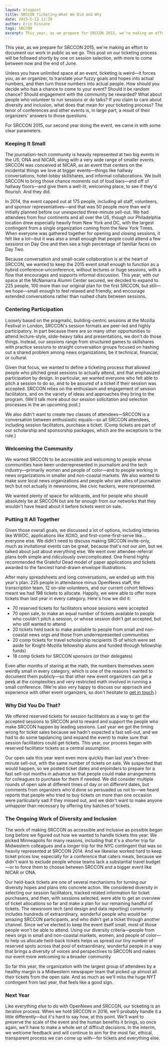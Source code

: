 ```yaml
---
layout: blogpost
title: SRCCON Ticketing—What We Did and Why
date: 2015-5-12 12:30
author: Erin Kissane
tags: SRCCON
excerpt: This year, as we prepare for SRCCON 2015, we're making an effort to document our work in public as we go. This post on our ticketing process will be followed shortly by one on session selection, with more to come between now and the end of June.
---
```


This year, as we prepare for SRCCON 2015, we're making an effort to document our work in public as we go. This post on our ticketing process will be followed shortly by one on session selection, with more to come between now and the end of June.

Unless you have unlimited space at an event, ticketing is weird—it forces you, as an organizer, to translate your fuzzy goals and hopes into actual numbers, and then turn those numbers into actual people. How should you decide who has a chance to come to your event? Should it be random chance? Should engagement with the community be rewarded? What about people who volunteer to run sessions or do talks? If you claim to care about diversity and inclusion, what does that mean for your ticketing process? The tenor of conferences and other events is, in large part, a result of their organizers' answers to those questions. 

For SRCCON 2015, our second year doing the event, we came in with some clear parameters.

### Keeping It Small

The journalism-tech community is heavily represented at two big events in the US, ONA and NICAR, along with a very wide range of smaller events. SRCCON was conceived at NICAR, as an event that centers on the incidental things we love at bigger events—things like hallway conversations, hotel-lobby skillshares, and informal collaborations. We built SRCCON to bring those chance moments out of loud bars—and off of hallway floors—and give them a well-lit, welcoming place, to see if they'd flourish. And they did. 

In 2014, the event capped out at 175 people, including all staff, volunteers, and sponsor representatives—and that was 50 people more than we'd initially planned before our unexpected three-minute sell-out. We had attendees from four continents and all over the US, though our Philadelphia location drew especially heavily from New York and DC, with the largest contingent from a single organization coming from the New York Times. When everyone was gathered together for opening and closing sessions, it felt like a lot—but it was also a small enough that people could attend a few sessions on Day One and then see a high percentage of familiar faces on Day Two.

Because conversation and small-scale collaboration is at the heart of SRCCON, we wanted to keep the 2015 event small enough to function as a hybrid conference-unconference, without lectures or huge sessions, with a flow that encourages and supports informal discussion. This year, with our space at the McNamarra Alumni Center secured, we decided to expand to 225 people, 100  more than our original plan for the first SRCCON, but still—we hope—small enough to feel relaxed and friendly, and encourage extended conversations rather than rushed chats between sessions.

### Centering Participation

Loosely based on the pragmatic, building-centric sessions at the Mozilla Festival in London, SRCCON's session formats are peer-led and highly participatory. In part because there are so many other opportunities to attend lecture-style, slide-heavy talks and presentations, we don't do those things. Instead, our sessions range from structured games to skillshares with practice sessions to straight conversation groups focused on hashing out a shared problem among news organizations, be it technical, financial, or cultural. 

Given that focus, we wanted to define a ticketing process that allowed people who pitched great sessions to actually attend, and that emphasized participation by design. In particular, we wanted everyone who felt able to pitch a session to do so, and to be assured of a ticket if their session was accepted. SRCCON relies on the enthusiasm and engagement of session facilitators, and on the variety of ideas and approaches they bring to the program. (We'll talk more about our session solicitation and selection processes in the an upcoming post.)

We also didn't want to create two classes of attendees—SRCCON is a conversation between enthusiastic equals—so all SRCCON attendees, including session facilitators, purchase a ticket. (Comp tickets are part of our scholarship and sponsorship packages, which are the exceptions to the rule.)

### Welcoming the Community

We wanted SRCCON to be accessible and welcoming to people whose communities have been underrepresented in journalism and the tech industry—primarily women and people of color—and to people working in news organizations in smaller and non-coastal markets. We also wanted to make sure local news organizations and people who are allies of journalism tech but not actually in newsrooms, like civic hackers, were represented.

We wanted plenty of space for wildcards, and for people who should absolutely be at SRCCON but are far enough from our networks that they wouldn't have heard about it before tickets went on sale.

### Putting It All Together

Given those overall goals, we discussed a lot of options, including lotteries like WWDC, applications like XOXO, and first-come-first-serve like…everyone else. We didn't need to discuss making SRCCON invite-only, much as invitational events can be great, because that's not our aim, but we talked about just about everything else. We went over attendee-referral plans both simple and ridiculously overcomplicated. One friend highly recommended the Grateful Dead model of paper applications and tickets awarded to the fanciest hand-drawn envelope illustrations. 

After many spreadsheets and long conversations, we ended up with this year's plan. 225 people in attendance minus OpenNews staff, the transcription team, 12 on-site volunteers, and our current cohort fellows meant we had 198 tickets to allocate. Happily, we were able to offer more tickets than last year in every category. Here's how we did it:

* 70 reserved tickets for facilitators whose sessions were accepted
* 70 open sale, to make an equal number of tickets available to people who couldn't pitch a session, or whose session didn't get accepted, but who still wanted to attend 
* 20 tickets held back to make available to people from small and non-coastal news orgs and those from underrepresented communities
* 20 comp tickets for travel scholarship recipients (5 of which were set aside for Knight-Mozilla fellowship alums and funded through fellowship funds)
* 18 comp tickets for SRCCON sponsors (or their delegates)

Even after months of staring at the math, the numbers themselves seem weirdly small in every category, which is one of the reasons I wanted to document them publicly—so that other new event organizers can get a peek at the complexities and very restricted math involved in running a small conference. (We're also very happy to discuss our approach and experience with other event organizers, so don't hesitate to [get in touch](mailto:srccon@opennews.org ).)

### Why Did You Do That?

We offered reserved tickets for session facilitators as a way to get the accepted sessions to SRCCON and to reward and support the people who make SRCCON happen by leading sessions. Last year we got the timing wrong for ticket sales because we hadn't expected a fast sell-out, and we had to do some tapdancing (and expand the event) to make sure that session facilitators could get tickets. This year, our process began with reserved facilitator tickets as a central assumption.

Our open sale this year went even more quickly than last year's three-minute sell-out, with the same number of tickets on sale. We suspected that would happen, so we posted ticket dates and enjoinders to prepare for a fast sell-out months in advance so that people could make arrangements for colleagues to purchase for them if needed. We did consider multiple rounds of open sale at different times of day or on different dates, but comments from organizers who'd done so persuaded us not to—we heard reports that people who tried to buy tickets on more than one occasion were particularly sad if they missed out, and we didn't want to make anyone unhappier than necessary by offering tiny batches of tickets.

### The Ongoing Work of Diversity and Inclusion

The work of making SRCCON as accessible and inclusive as possible began long before we figured out how we wanted to handle tickets this year. We picked Minneapolis for many reasons, including that it's a shorter trip for Midwestern colleagues and a *longer* trip for the NYC contingent that was so heavily represented at SRCCON 2014. And we likewise worked hard to keep ticket prices low, especially for a conference that caters meals, because we didn't want to exclude people whose teams lack a substantial travel budget—or to force them to choose between SRCCON and a bigger event like NICAR or ONA.
 
Our held-back tickets are one of several mechanisms for turning our diversity hopes and plans into concrete action. We considered diversity in selecting our session facilitators, tracked related information for ticket purchasers, and then, with sessions selected, were able to get an overview of ticket allocations so far and make a plan for our remaining handful of tickets. The newsroom tech (and design and data reporting) community includes hundreds of extraordinary, wonderful people who would be amazing SRCCON participants, and who didn't get a ticket through another channel. Since we've elected to keep the event itself small, most of those people won't be able to attend. Using our diversity criteria—people from news orgs in small and non-coastal markets, women, and people of color—to help us allocate held-back tickets helps us spread our tiny number of reserved spots across that pool of extraordinary, wonderful people in a way that brings a diversity of voices and perspectives to SRCCON and makes our event more welcoming to a broader community

So far this year, the organization with the largest group of attendees by a healthy margin is a Midwestern newspaper team that picked up almost all their tickets from the open sale. And as much as we'll miss the huge NYT contingent from last year, that feels like a good sign.

### Next Year

Like everything else to do with OpenNews and SRCCON, our ticketing is an iterative process. When we hold SRCCON in 2016, we'll probably handle it a little differently—but it's hard to say how, at this point. We'll want to preserve the scale of the event and the human benefits it brings, so once again, we'll have to make a whole set of difficult decisions. In the interim, we welcome feedback and will continue to aim for the most fair, ethical, transparent process we can come up with—for tickets and everything else.